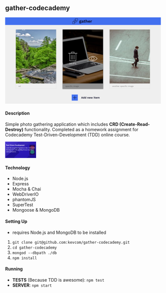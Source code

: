 ## gather-codecademy

![gather app](readme-assets/gather-app.png)

#### Description
Simple photo gathering application which includes **CRD (Create-Read-Destroy)** functionality. Completed as a homework assignment for Codecademy Test-Driven-Development (TDD) online course.

<img src="readme-assets/tdd-course.png" alt="intensive codecademy course on tdd" width="100" />

#### Technology

- Node.js
- Express
- Mocha & Chai
- WebDriverIO
- phantomJS
- SuperTest
- Mongoose & MongoDB

#### Setting Up

- requires Node.js and MongoDB to be installed

1. `git clone git@github.com:kevcom/gather-codecademy.git`
2. `cd gather-codecademy`
3. `mongod --dbpath ./db`
4. `npm install`

#### Running

- **TESTS** (Because TDD is awesome): `npm test`
- **SERVER**: `npm start`